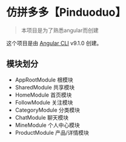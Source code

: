 # 仿拼多多【Pinduoduo】

> 本项目是为了熟悉angular而创建

这个项目是由 [Angular CLI](https://github.com/angular/angular-cli)  v9.1.0 创建。

## 模块划分
- AppRootModule   根模块
- SharedModule    共享模块
- HomeModule      首页模块
- FollowModule    关注模块
- CategoryModule  分类模块
- ChatModule      聊天模块
- MineModule      个人中心模块
- ProductModule   产品/详情模块
